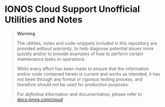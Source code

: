 # IONOS Cloud Support Unofficial Utilities and Notes

> **Warning**
>
> The utilities, notes and code-snippets included in this repository are provided _without warranty_, to help diagnose potential issues more quickly and/or to provide examples of how to perform certain maintenance tasks or operations.
>
> While every effort has been made to ensure that the information and/or code contained herein is current and works as intended, it has not been through any formal or rigorous testing process, and therefore should _not_ be used for production purposes.
>
> For _definitive_ information and documentation, please refer to [docs.ionos.com/cloud](https://docs.ionos.com/cloud/)
